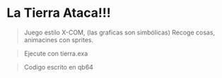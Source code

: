 # La Tierra Ataca!!!

> Juego estilo X-COM, (las graficas son simbólicas)
> Recoge cosas, animacines con sprites.

> Ejecute con tierra.exa

> Codigo escrito en qb64
